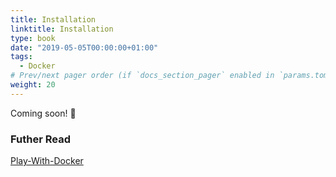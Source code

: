```yaml
---
title: Installation
linktitle: Installation
type: book
date: "2019-05-05T00:00:00+01:00"
tags:
  - Docker
# Prev/next pager order (if `docs_section_pager` enabled in `params.toml`)
weight: 20
---
```


Coming soon! :busstop:


### Futher Read
[Play-With-Docker](https://labs.play-with-docker.com/)
